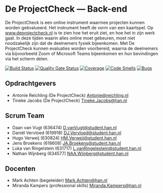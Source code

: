 # De ProjectCheck — Back-end
De ProjectCheck is een online instrument waarmee projecten kunnen worden geëvalueerd. Het instrument heeft de vorm van een kaartspel.
Op www.deprojectcheck.nl is te zien hoe het eruit ziet, en hoe het in zijn werk gaat. In deze tijden waarin alles online moet gebeuren,
moet niet noodzakelijk zijn dat de deelnemers fysiek bijeenkomen. Met De ProjectCheck kunnen evaluaties worden voorbereid, waarna de
deelnemers via bijvoorbeeld Zoom of Microsoft Teams bijeenkomen en hun bevindingen via het scherm delen.

[![Build Status](https://jenkins.aimsites.nl/buildStatus/icon?job=%28OOSE+2020-2021-s2+Buizerd%29+De+ProjectCheck+%E2%80%94+Back-end)](https://jenkins.aimsites.nl/job/(OOSE%202020-2021-s2%20Buizerd)%20De%20ProjectCheck%20%E2%80%94%20Back-end/)
[![Quality Gate Status](https://sonarqube.aimsites.nl/api/project_badges/measure?project=nl.han.oose.buizerd%3Aprojectcheck-backend&metric=alert_status)](https://sonarqube.aimsites.nl/dashboard?id=nl.han.oose.buizerd%3Aprojectcheck-backend)
[![Coverage](https://sonarqube.aimsites.nl/api/project_badges/measure?project=nl.han.oose.buizerd%3Aprojectcheck-backend&metric=coverage)](https://sonarqube.aimsites.nl/dashboard?id=nl.han.oose.buizerd%3Aprojectcheck-backend)
[![Code Smells](https://sonarqube.aimsites.nl/api/project_badges/measure?project=nl.han.oose.buizerd%3Aprojectcheck-backend&metric=code_smells)](https://sonarqube.aimsites.nl/dashboard?id=nl.han.oose.buizerd%3Aprojectcheck-backend)
[![Bugs](https://sonarqube.aimsites.nl/api/project_badges/measure?project=nl.han.oose.buizerd%3Aprojectcheck-backend&metric=bugs)](https://sonarqube.aimsites.nl/dashboard?id=nl.han.oose.buizerd%3Aprojectcheck-backend)

## Opdrachtgevers
- Antonie Reichling (De ProjectCheck) <Antonie@reichling.nl>
- Tineke Jacobs (De ProjectCheck) <Tineke.Jacobs@han.nl>

## Scrum Team
- Daan van Vugt (636474) <D.vanVugt@student.han.nl>
- Daniël Vervloed (619918) <DJ.Vervloed@student.han.nl>
- Hugo Verweij (630824) <HM.Verweij@student.han.nl>
- Jens Broekens (618608) <JA.Broekens@student.han.nl>
- Luka van Ringelstein (631717) <L.vanRingelestein@student.han.nl>
- Nathan Wijnberg (634577) <NAA.Wijnberg@student.han.nl>

## Docenten
- Mark Achten (begeleider) <Mark.Achten@han.nl>
- Miranda Kampers (professional skills) <Miranda.Kampers@han.nl>
